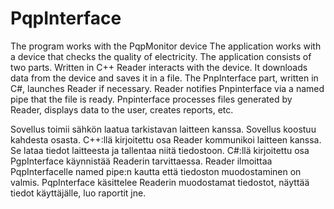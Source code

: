 # PqpInterface
The program works with the PqpMonitor device
The application works with a device that checks the quality of electricity. The application consists of two parts. Written in C++ Reader interacts with the device. It downloads data from the device and saves it in a file. The PnpInterface part, written in C#, launches Reader if necessary. Reader notifies Pnpinterface via a named pipe that the file is ready. Pnpinterface processes files generated by Reader, displays data to the user, creates reports, etc.

Sovellus toimii sähkön laatua tarkistavan laitteen kanssa. Sovellus koostuu kahdesta osasta. C++:llä kirjoitettu osa Reader kommunikoi laitteen kanssa. Se lataa tiedot laitteesta ja tallentaa niitä tiedostoon. C#:llä kirjoitettu osa PgpInterface käynnistää Readerin tarvittaessa. Reader ilmoittaa PqpInterfacelle named pipe:n kautta että tiedoston muodostaminen on valmis. PqpInterface käsittelee Readerin muodostamat tiedostot, näyttää tiedot käyttäjälle, luo raportit jne.

